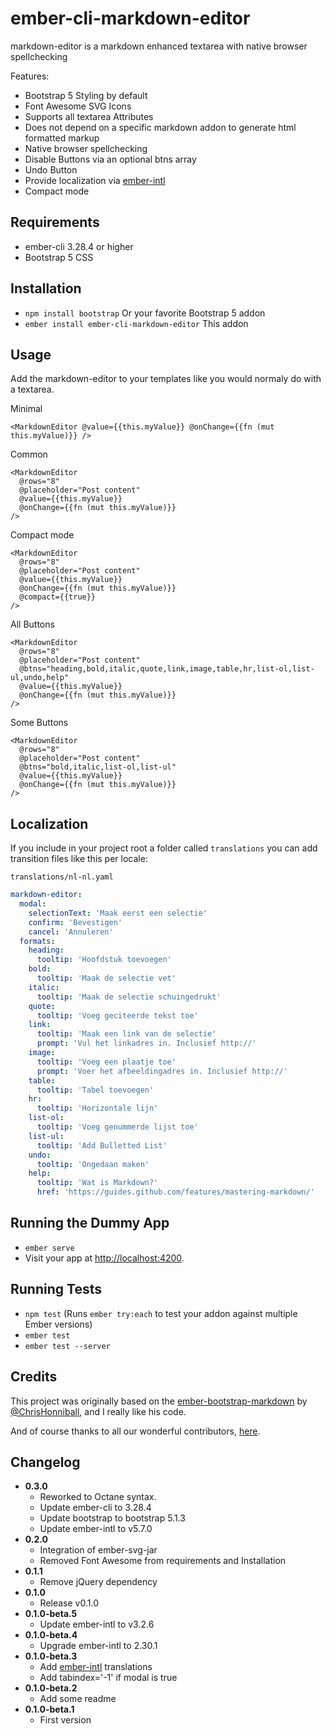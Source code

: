 # ember-cli-markdown-editor

markdown-editor is a markdown enhanced textarea with native browser spellchecking

Features:
- Bootstrap 5 Styling by default
- Font Awesome SVG Icons
- Supports all textarea Attributes
- Does not depend on a specific markdown addon to generate html formatted markup
- Native browser spellchecking
- Disable Buttons via an optional btns array
- Undo Button
- Provide localization via [ember-intl](https://github.com/ember-intl/ember-intl)
- Compact mode

## Requirements

- ember-cli 3.28.4 or higher
- Bootstrap 5 CSS

## Installation

* `npm install bootstrap` Or your favorite Bootstrap 5 addon
* `ember install ember-cli-markdown-editor` This addon

## Usage

Add the markdown-editor to your templates like you would normaly do with a textarea.

Minimal
```
<MarkdownEditor @value={{this.myValue}} @onChange={{fn (mut this.myValue)}} />
```

Common
```
<MarkdownEditor 
  @rows="8" 
  @placeholder="Post content" 
  @value={{this.myValue}} 
  @onChange={{fn (mut this.myValue)}}
/>
```

Compact mode
```
<MarkdownEditor 
  @rows="8" 
  @placeholder="Post content" 
  @value={{this.myValue}} 
  @onChange={{fn (mut this.myValue)}}
  @compact={{true}}
/>
```

All Buttons
```
<MarkdownEditor 
  @rows="8" 
  @placeholder="Post content"
  @btns="heading,bold,italic,quote,link,image,table,hr,list-ol,list-ul,undo,help"
  @value={{this.myValue}} 
  @onChange={{fn (mut this.myValue)}}
/>
```

Some Buttons
```
<MarkdownEditor 
  @rows="8" 
  @placeholder="Post content"
  @btns="bold,italic,list-ol,list-ul"
  @value={{this.myValue}} 
  @onChange={{fn (mut this.myValue)}}
/>
```

## Localization

If you include in your project root a folder called `translations` you can add transition files like this per locale:

`translations/nl-nl.yaml`
```yaml
markdown-editor:
  modal:
    selectionText: 'Maak eerst een selectie'
    confirm: 'Bevestigen'
    cancel: 'Annuleren'
  formats:
    heading:
      tooltip: 'Hoofdstuk toevoegen'
    bold:
      tooltip: 'Maak de selectie vet'
    italic:
      tooltip: 'Maak de selectie schuingedrukt'
    quote:
      tooltip: 'Voeg geciteerde tekst toe'
    link:
      tooltip: 'Maak een link van de selectie'
      prompt: 'Vul het linkadres in. Inclusief http://'
    image:
      tooltip: 'Voeg een plaatje toe'
      prompt: 'Voer het afbeeldingadres in. Inclusief http://'
    table:
      tooltip: 'Tabel toevoegen'
    hr:
      tooltip: 'Horizontale lijn'
    list-ol:
      tooltip: 'Voeg genummerde lijst toe'
    list-ul:
      tooltip: 'Add Bulletted List'
    undo:
      tooltip: 'Ongedaan maken'
    help:
      tooltip: 'Wat is Markdown?'
      href: 'https://guides.github.com/features/mastering-markdown/'
```

## Running the Dummy App

* `ember serve`
* Visit your app at [http://localhost:4200](http://localhost:4200).

## Running Tests

* `npm test` (Runs `ember try:each` to test your addon against multiple Ember versions)
* `ember test`
* `ember test --server`

## Credits

This project was originally based on the [ember-bootstrap-markdown](https://github.com/ChrisHonniball/ember-bootstrap-markdown) by [@ChrisHonniball](https://github.com/ChrisHonniball), and I really like his code.

And of course thanks to all our wonderful contributors, [here](https://github.com/martinic/ember-cli-markdown-editor/graphs/contributors).

## Changelog
* **0.3.0**
  - Reworked to Octane syntax.
  - Update ember-cli to 3.28.4
  - Update bootstrap to bootstrap 5.1.3
  - Update ember-intl to v5.7.0
* **0.2.0**
  - Integration of ember-svg-jar
  - Removed Font Awesome from requirements and Installation
* **0.1.1**
  - Remove jQuery dependency
* **0.1.0**
  - Release v0.1.0
* **0.1.0-beta.5**
  - Update ember-intl to v3.2.6
* **0.1.0-beta.4**
  - Upgrade ember-intl to 2.30.1
* **0.1.0-beta.3**
  - Add [ember-intl](https://github.com/ember-intl/ember-intl) translations
  - Add tabindex='-1' if modal is true
* **0.1.0-beta.2**
  - Add some readme
* **0.1.0-beta.1**
  - First version